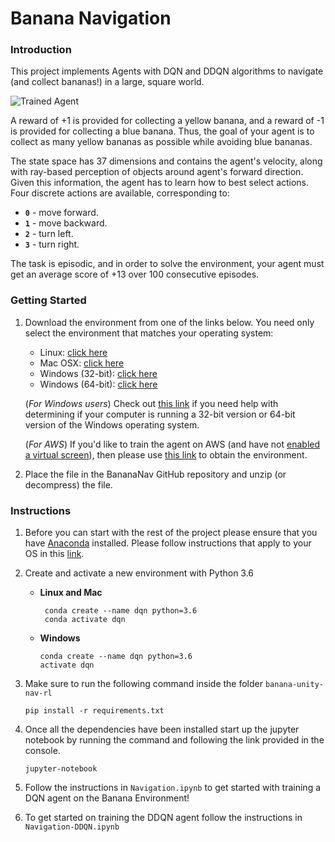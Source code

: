 [//]: # (Image References)

[image1]: https://user-images.githubusercontent.com/10624937/42135619-d90f2f28-7d12-11e8-8823-82b970a54d7e.gif "Trained Agent"

# Banana Navigation

### Introduction

This project implements Agents with DQN and DDQN algorithms to navigate (and collect bananas!) in a large, square world.  

![Trained Agent][image1]

A reward of +1 is provided for collecting a yellow banana, and a reward of -1 is provided for collecting a blue banana.  Thus, the goal of your agent is to collect as many yellow bananas as possible while avoiding blue bananas.  

The state space has 37 dimensions and contains the agent's velocity, along with ray-based perception of objects around agent's forward direction.  Given this information, the agent has to learn how to best select actions.  Four discrete actions are available, corresponding to:
- **`0`** - move forward.
- **`1`** - move backward.
- **`2`** - turn left.
- **`3`** - turn right.

The task is episodic, and in order to solve the environment, your agent must get an average score of +13 over 100 consecutive episodes.

### Getting Started

1. Download the environment from one of the links below.  You need only select the environment that matches your operating system:
    - Linux: [click here](https://s3-us-west-1.amazonaws.com/udacity-drlnd/P1/Banana/Banana_Linux.zip)
    - Mac OSX: [click here](https://s3-us-west-1.amazonaws.com/udacity-drlnd/P1/Banana/Banana.app.zip)
    - Windows (32-bit): [click here](https://s3-us-west-1.amazonaws.com/udacity-drlnd/P1/Banana/Banana_Windows_x86.zip)
    - Windows (64-bit): [click here](https://s3-us-west-1.amazonaws.com/udacity-drlnd/P1/Banana/Banana_Windows_x86_64.zip)
    
    (_For Windows users_) Check out [this link](https://support.microsoft.com/en-us/help/827218/how-to-determine-whether-a-computer-is-running-a-32-bit-version-or-64) if you need help with determining if your computer is running a 32-bit version or 64-bit version of the Windows operating system.

    (_For AWS_) If you'd like to train the agent on AWS (and have not [enabled a virtual screen](https://github.com/Unity-Technologies/ml-agents/blob/master/docs/Training-on-Amazon-Web-Service.md)), then please use [this link](https://s3-us-west-1.amazonaws.com/udacity-drlnd/P1/Banana/Banana_Linux_NoVis.zip) to obtain the environment.

2. Place the file in the BananaNav GitHub repository and unzip (or decompress) the file. 

### Instructions

1. Before you can start with the rest of the project please ensure that you have [Anaconda](https://docs.anaconda.com/anaconda/install/) installed. Please follow instructions that apply to your OS in this [link](https://docs.anaconda.com/anaconda/install/).

2. Create and activate a new environment with Python 3.6
    * **Linux and Mac**
    
         ```` 
          conda create --name dqn python=3.6
          conda activate dqn
   * **Windows**
        ````
        conda create --name dqn python=3.6
        activate dqn
 3. Make sure to run the following command inside the folder `banana-unity-nav-rl`
    ````
    pip install -r requirements.txt
 4. Once all the dependencies have been installed start up the jupyter notebook by running the command and following the link provided in the console.
    ````
    jupyter-notebook

5. Follow the instructions in `Navigation.ipynb` to get started with training a DQN agent on the Banana Environment!  

6. To get started on training the DDQN agent follow the instructions in `Navigation-DDQN.ipynb`